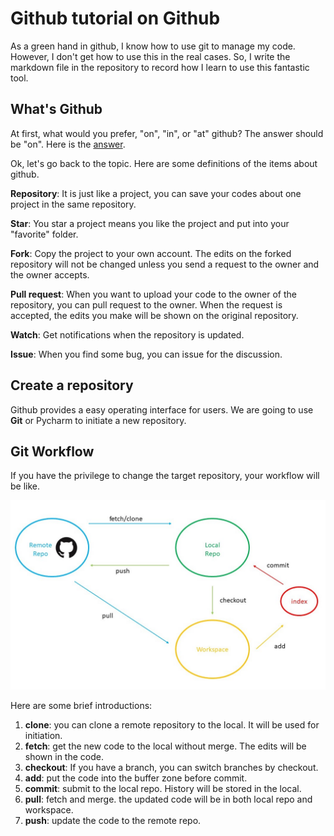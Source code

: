 # Github tutorial on Github
As a green hand in github, I know how to use git to manage my code. However, I don't get how to use this in the real cases. So, I write the markdown file in the repository to record how I learn to use this fantastic tool.

## What's Github
At first, what would you prefer, "on", "in", or "at" github? The answer should be "on". Here is the [answer](https://ell.stackexchange.com/questions/89101/in-on-or-at-github).

Ok, let's go back to the topic. Here are some definitions of the items about github.

**Repository**: It is just like a project, you can save your codes about one project in the same repository.

**Star**: You star a project means you like the project and put into your "favorite" folder.

**Fork**: Copy the project to your own account. The edits on the forked repository will not be changed unless you send a request to the owner and the owner accepts.

**Pull request**: When you want to upload your code to the owner of the repository, you can pull request to the owner. When the request is accepted, the edits you make will be shown on the original repository.

**Watch**: Get notifications when the repository is updated.

**Issue**: When you find some bug, you can issue for the discussion.

## Create a repository
Github provides a easy operating interface for users. We are going to use **Git** or Pycharm to initiate a new repository.

## Git Workflow
If you have the privilege to change the target repository, your workflow will be like.

![workflow](image/git_workflow1.jpg)

Here are some brief introductions:
1. **clone**: you can clone a remote repository to the local. It will be used for initiation.
2. **fetch**: get the new code to the local without merge. The edits will be shown in the code.
3. **checkout**: If you have a branch, you can switch branches by checkout.
4. **add**: put the code into the buffer zone before commit.
5. **commit**: submit to the local repo. History will be stored in the local.
6. **pull**: fetch and merge. the updated code will be in both local repo and workspace.
7. **push**: update the code to the remote repo.
